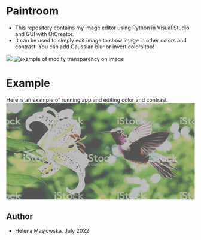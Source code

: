 # Paintroom
- This repository contains my image editor using Python in Visual Studio and GUI with QtCreator. 
- It can be used to simply edit image to show image in other colors and contrast. You can add Gaussian blur or invert colors too!
<img src="https://user-images.githubusercontent.com/44245185/222732623-c9bb0698-4817-46bc-b7a8-7a6585e35085.png">
<img src="https://user-images.githubusercontent.com/44245185/222733580-770a6254-5cf8-4b2e-9db1-6cce934827b3.png" alt="example of modify transparency on image">

# Example
Here is an example of running app and editing color and contrast.
![image](https://github.com/HelenaMaslowska/Paintroom/blob/master/paintroom_temp_image.jpg)
 
## Author
- Helena Masłowska, July 2022
